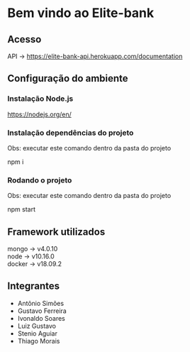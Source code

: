 # Bem vindo ao Elite-bank

## Acesso

API -> https://elite-bank-api.herokuapp.com/documentation

## Configuração do ambiente

### Instalação Node.js
https://nodejs.org/en/

### Instalação dependências do projeto
Obs: executar este comando dentro da pasta do projeto

npm i

### Rodando o projeto
Obs: executar este comando dentro da pasta do projeto

npm start

## Framework utilizados

mongo -> v4.0.10 <br>
node -> v10.16.0 <br>
docker -> v18.09.2 


## Integrantes

- Antônio Simões
- Gustavo Ferreira
- Ivonaldo Soares
- Luiz Gustavo
- Stenio Aguiar
- Thiago Morais




